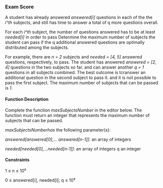 ### Exam Score
A student has already answered *answered[i]* questions in each of the the *i^th* subjects, and still has time to answer a total of q more questions overall. 

For each *i^th* subject, the number of questions answered has to be at least *needed[i]* in order to pass Determine the maximum number of 
subjects the student can pass if the q additional answered questions are optimally distributed among the subjects.

For example, there are *n = 2* subjects and *needed = [4, 5]* answered questions, respectively, to pass. The student has answered *answered = [2, 4]* questions 
in the two subjects so far. and can answer another *q = 1* questions in all subjects combined. The best outcome is tcranswer an additional question in the second 
subject to pass it. and it is not possible to pass the first subject. The maximum number of subjects that can be passed is *1*.

#### Function Description
Complete the function *maxSubjectsNumber* in the editor below. The function must return an integer that represents the maximum number of subjects that can be passed.


*maxSubjectsNumberhas* the following parameter(s):

*answered[answered[0],... answered[n-1]]*: an array of integers

*needed[needed[0],...needed[n-1]]*: an array of integers q an integer

#### Constraints
1 ≤ n ≤ 10⁵

0 ≤ answered[i], needed[i]; q ≤ 10⁹
